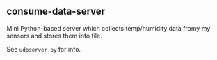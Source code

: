 ## consume-data-server
Mini Python-based server which collects temp/humidity data fromy my sensors and stores them into file.

See `udpserver.py` for info.